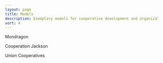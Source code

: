```yaml
---
layout: page
title: Models
description: Exemplary models for cooperative development and organization - for coop development initiatives and excellent examples of cooperatives themselves.
sort: 4
---
```


Mondragon


Cooperation Jackson


Union Cooperatives


